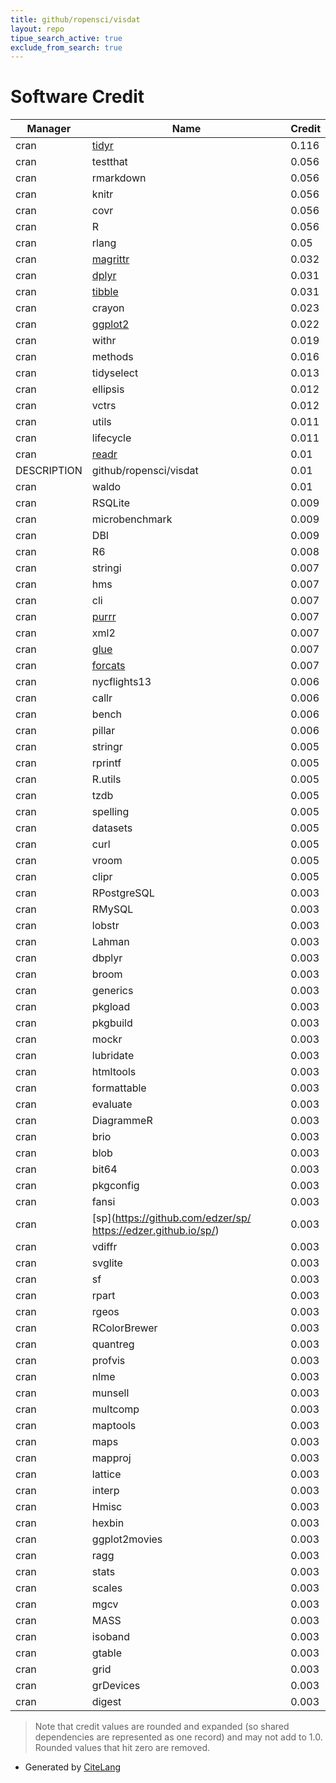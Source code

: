 ```yaml
---
title: github/ropensci/visdat
layout: repo
tipue_search_active: true
exclude_from_search: true
---
```

# Software Credit

|Manager|Name|Credit|
|-------|----|------|
|cran|[tidyr](https://tidyr.tidyverse.org)|0.116|
|cran|testthat|0.056|
|cran|rmarkdown|0.056|
|cran|knitr|0.056|
|cran|covr|0.056|
|cran|R|0.056|
|cran|rlang|0.05|
|cran|[magrittr](https://magrittr.tidyverse.org)|0.032|
|cran|[dplyr](https://dplyr.tidyverse.org)|0.031|
|cran|[tibble](https://tibble.tidyverse.org/)|0.031|
|cran|crayon|0.023|
|cran|[ggplot2](https://ggplot2.tidyverse.org)|0.022|
|cran|withr|0.019|
|cran|methods|0.016|
|cran|tidyselect|0.013|
|cran|ellipsis|0.012|
|cran|vctrs|0.012|
|cran|utils|0.011|
|cran|lifecycle|0.011|
|cran|[readr](https://readr.tidyverse.org)|0.01|
|DESCRIPTION|github/ropensci/visdat|0.01|
|cran|waldo|0.01|
|cran|RSQLite|0.009|
|cran|microbenchmark|0.009|
|cran|DBI|0.009|
|cran|R6|0.008|
|cran|stringi|0.007|
|cran|hms|0.007|
|cran|cli|0.007|
|cran|[purrr](http://purrr.tidyverse.org)|0.007|
|cran|xml2|0.007|
|cran|[glue](https://github.com/tidyverse/glue)|0.007|
|cran|[forcats](https://forcats.tidyverse.org)|0.007|
|cran|nycflights13|0.006|
|cran|callr|0.006|
|cran|bench|0.006|
|cran|pillar|0.006|
|cran|stringr|0.005|
|cran|rprintf|0.005|
|cran|R.utils|0.005|
|cran|tzdb|0.005|
|cran|spelling|0.005|
|cran|datasets|0.005|
|cran|curl|0.005|
|cran|vroom|0.005|
|cran|clipr|0.005|
|cran|RPostgreSQL|0.003|
|cran|RMySQL|0.003|
|cran|lobstr|0.003|
|cran|Lahman|0.003|
|cran|dbplyr|0.003|
|cran|broom|0.003|
|cran|generics|0.003|
|cran|pkgload|0.003|
|cran|pkgbuild|0.003|
|cran|mockr|0.003|
|cran|lubridate|0.003|
|cran|htmltools|0.003|
|cran|formattable|0.003|
|cran|evaluate|0.003|
|cran|DiagrammeR|0.003|
|cran|brio|0.003|
|cran|blob|0.003|
|cran|bit64|0.003|
|cran|pkgconfig|0.003|
|cran|fansi|0.003|
|cran|[sp](https://github.com/edzer/sp/ https://edzer.github.io/sp/)|0.003|
|cran|vdiffr|0.003|
|cran|svglite|0.003|
|cran|sf|0.003|
|cran|rpart|0.003|
|cran|rgeos|0.003|
|cran|RColorBrewer|0.003|
|cran|quantreg|0.003|
|cran|profvis|0.003|
|cran|nlme|0.003|
|cran|munsell|0.003|
|cran|multcomp|0.003|
|cran|maptools|0.003|
|cran|maps|0.003|
|cran|mapproj|0.003|
|cran|lattice|0.003|
|cran|interp|0.003|
|cran|Hmisc|0.003|
|cran|hexbin|0.003|
|cran|ggplot2movies|0.003|
|cran|ragg|0.003|
|cran|stats|0.003|
|cran|scales|0.003|
|cran|mgcv|0.003|
|cran|MASS|0.003|
|cran|isoband|0.003|
|cran|gtable|0.003|
|cran|grid|0.003|
|cran|grDevices|0.003|
|cran|digest|0.003|


> Note that credit values are rounded and expanded (so shared dependencies are represented as one record) and may not add to 1.0. Rounded values that hit zero are removed.


- Generated by [CiteLang](https://github.com/vsoch/citelang)
